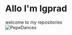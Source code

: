 # Allo I'm Igprad

welcome to my repositories
<br>
![PepeDances](https://c.tenor.com/2AYXLRfC4DUAAAAM/bolsonaro-dance.gif)
